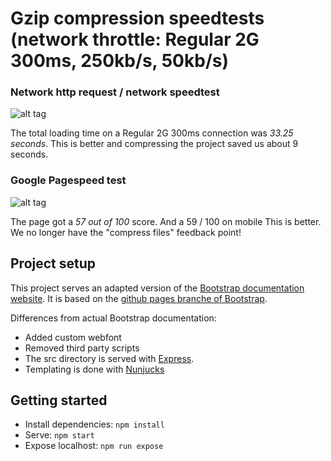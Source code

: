 # Gzip compression speedtests (network throttle: Regular 2G 300ms, 250kb/s, 50kb/s)

### Network http request / network speedtest

![alt tag](https://raw.githubusercontent.com/zishrodrigues/performance-matters/feature/compress/screenshots/bootstrap-network-compress.jpg)

The total loading time on a Regular 2G 300ms connection was *33.25 seconds*. This is better and compressing the project saved us about 9 seconds.

### Google Pagespeed test

![alt tag](https://raw.githubusercontent.com/zishrodrigues/performance-matters/feature/compress/screenshots/bootstrap-pagespeed-compress.jpg)

The page got a *57 out of 100* score. And a 59 / 100 on mobile This is better. We no longer have the "compress files" feedback point!

## Project setup

This project serves an adapted version of the [Bootstrap documentation website](http://getbootstrap.com/). It is based on the [github pages branche of Bootstrap](https://github.com/twbs/bootstrap/tree/gh-pages).

Differences from actual Bootstrap documentation:

- Added custom webfont
- Removed third party scripts
- The src directory is served with [Express](https://expressjs.com/).
- Templating is done with [Nunjucks](https://mozilla.github.io/nunjucks/)

## Getting started

- Install dependencies: `npm install`
- Serve: `npm start`
- Expose localhost: `npm run expose`
